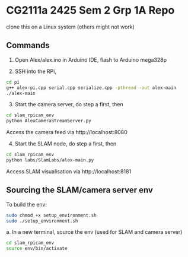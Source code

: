 # CG2111a 2425 Sem 2 Grp 1A Repo
clone this on a Linux system (others might not work)

## Commands
1. Open Alex/alex.ino in Arduino IDE, flash to Arduino mega328p

2. SSH into the RPi, 
```bash
cd pi
g++ alex-pi.cpp serial.cpp serialize.cpp -pthread -out alex-main
./alex-main
```

3. Start the camera server, do step a first, then
```bash
cd slam_rpicam_env
python AlexCameraStreamServer.py
```
Access the camera feed via http://localhost:8080

4. Start the SLAM node, do step a first, then
```bash
cd slam_rpicam_env
python labs/SlamLabs/alex-main.py
```
Access SLAM visualisation via http://localhost:8181



## Sourcing the SLAM/camera server env
To build the env:
```bash
sudo chmod +x setup_environment.sh
sudo ./setup_environment.sh
```

a. In a new terminal, source the env (used for SLAM and camera server)
```bash
cd slam_rpicam_env
source env/bin/activate
```

